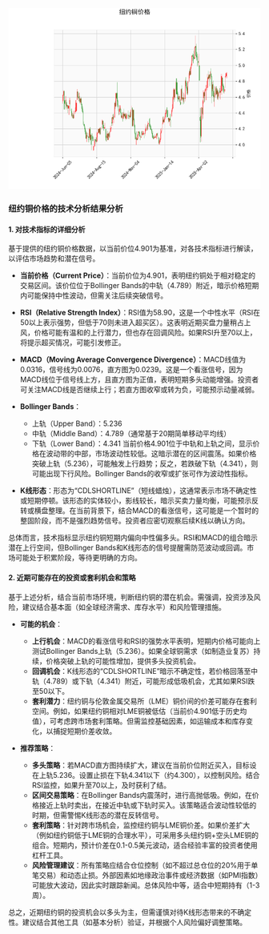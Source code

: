 ![图](hgcmx.png)

### 纽约铜价格的技术分析结果分析

#### 1. 对技术指标的详细分析
基于提供的纽约铜价格数据，以当前价位4.901为基准，对各技术指标进行解读，以评估市场趋势和潜在信号。

- **当前价格（Current Price）**：当前价位为4.901，表明纽约铜处于相对稳定的交易区间。该价位位于Bollinger Bands的中轨（4.789）附近，暗示价格短期内可能保持中性波动，但需关注后续突破信号。

- **RSI（Relative Strength Index）**：RSI值为58.90，这是一个中性水平（RSI在50以上表示强势，但低于70则未进入超买区）。这表明近期买盘力量稍占上风，价格可能有温和的上行潜力，但也存在回调风险。如果RSI升至70以上，将提示超买情况，可能引发修正。

- **MACD（Moving Average Convergence Divergence）**：MACD线值为0.0316，信号线为0.0076，直方图为0.0239。这是一个看涨信号，因为MACD线位于信号线上方，且直方图为正值，表明短期多头动能增强。投资者可关注MACD线是否继续上行；若直方图收窄或转为负，可能预示动量减弱。

- **Bollinger Bands**：
  - 上轨（Upper Band）：5.236
  - 中轨（Middle Band）：4.789（通常基于20期简单移动平均线）
  - 下轨（Lower Band）：4.341
  当前价格4.901位于中轨和上轨之间，显示价格在波动带的中部，市场波动性较低。这暗示潜在的区间震荡。如果价格突破上轨（5.236），可能触发上行趋势；反之，若跌破下轨（4.341），则可能出现下行风险。Bollinger Bands的收窄或扩张可作为波动性指标。

- **K线形态**：形态为“CDLSHORTLINE”（短线蜡烛），这通常表示市场不确定性或短期停顿。该形态的实体较小，影线较长，暗示买卖力量均衡，可能预示反转或横盘整理。在当前背景下，结合MACD的看涨信号，这可能是一个暂时的整固阶段，而不是强烈趋势信号。投资者应密切观察后续K线以确认方向。

总体而言，技术指标显示纽约铜短期内偏向中性偏多头。RSI和MACD的组合暗示潜在上行空间，但Bollinger Bands和K线形态的信号提醒需防范波动或回调。市场可能处于积累阶段，等待更明确的方向。

#### 2. 近期可能存在的投资或套利机会和策略
基于上述分析，结合当前市场环境，判断纽约铜的潜在机会。需强调，投资涉及风险，建议结合基本面（如全球经济需求、库存水平）和风险管理措施。

- **可能的机会**：
  - **上行机会**：MACD的看涨信号和RSI的强势水平表明，短期内价格可能向上测试Bollinger Bands上轨（5.236）。如果全球铜需求（如制造业复苏）持续，价格突破上轨的可能性增加，提供多头投资机会。
  - **回调机会**：K线形态的“CDLSHORTLINE”暗示不确定性，若价格回落至中轨（4.789）或下轨（4.341）附近，可能形成低吸机会，尤其如果RSI跌至50以下。
  - **套利潜力**：纽约铜与伦敦金属交易所（LME）铜价间的价差可能存在套利空间。例如，如果纽约铜相对LME铜被低估（当前价4.901低于历史均值），可考虑跨市场套利策略。但需监控基础因素，如运输成本和库存变化，以捕捉短期价差收敛。

- **推荐策略**：
  - **多头策略**：若MACD直方图持续扩大，建议在当前价位附近买入，目标设在上轨5.236。设置止损在下轨4.341以下（约4.300），以控制风险。结合RSI监控，如果升至70以上，及时获利了结。
  - **区间交易策略**：在Bollinger Bands内震荡时，进行高抛低吸。例如，在价格接近上轨时卖出，在接近中轨或下轨时买入。该策略适合波动性较低的时期，但需警惕K线形态的潜在反转信号。
  - **套利策略**：针对跨市场机会，监控纽约铜与LME铜价差。如果价差扩大（例如纽约铜低于LME铜的合理水平），可采用多头纽约铜+空头LME铜的组合。短期内，预计价差在0.1-0.5美元波动，适合经验丰富的投资者使用杠杆工具。
  - **风险管理建议**：所有策略应结合仓位控制（如不超过总仓位的20%用于单笔交易）和动态止损。外部因素如地缘政治事件或经济数据（如PMI指数）可能放大波动，因此实时跟踪新闻。总体风险中等，适合中短期持有（1-3周）。

总之，近期纽约铜的投资机会以多头为主，但需谨慎对待K线形态带来的不确定性。建议结合其他工具（如基本分析）验证，并根据个人风险偏好调整策略。